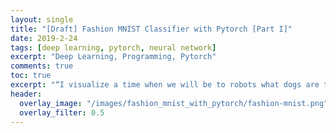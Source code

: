 ```yaml
---
layout: single
title: "[Draft] Fashion MNIST Classifier with Pytorch [Part I]"
date: 2019-2-24
tags: [deep learning, pytorch, neural network]
excerpt: "Deep Learning, Programming, Pytorch"
comments: true
toc: true
excerpt: "“I visualize a time when we will be to robots what dogs are to humans, and I’m rooting for the machines.” —Claude Shannon"
header:
  overlay_image: "/images/fashion_mnist_with_pytorch/fashion-mnist.png"
  overlay_filter: 0.5
---
```

